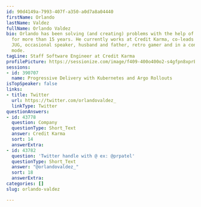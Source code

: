 ```yaml
---
id: 90d4149a-7993-407f-a350-a0d7a8a04440
firstName: Orlando
lastName: Valdez
fullName: Orlando Valdez
bio: Orlando has been solving (and creating) problems with the help of technology
  for more than 15 years. He currently works at Credit Karma, co-leads the Charlotte
  JUG, occasional speaker, husband and father, retro gamer and in a constant learning
  mode.
tagLine: Staff Software Engineer at Credit Karma
profilePicture: https://sessionize.com/image/f409-400o400o2-s4gfpn8xprEnyC2yT6BqtT.png
sessions:
- id: 390707
  name: Progressive Delivery with Kubernetes and Argo Rollouts
isTopSpeaker: false
links:
- title: Twitter
  url: https://twitter.com/orlandovaldez_
  linkType: Twitter
questionAnswers:
- id: 43778
  question: Company
  questionType: Short_Text
  answer: Credit Karma
  sort: 14
  answerExtra: 
- id: 43782
  question: 'Twitter handle with @ ex: @prpatel'
  questionType: Short_Text
  answer: "@orlandovaldez_"
  sort: 18
  answerExtra: 
categories: []
slug: orlando-valdez

---
```

